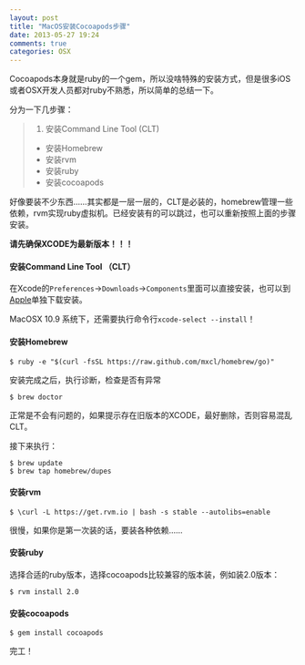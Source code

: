 ```yaml
---
layout: post
title: "MacOS安装Cocoapods步骤"
date: 2013-05-27 19:24
comments: true
categories: OSX
---
```


Cocoapods本身就是ruby的一个gem，所以没啥特殊的安装方式，但是很多iOS或者OSX开发人员都对ruby不熟悉，所以简单的总结一下。

分为一下几步骤：

> 1. 安装Command Line Tool (CLT) 
> - 安装Homebrew
> - 安装rvm
> - 安装ruby
> - 安装cocoapods

好像要装不少东西……其实都是一层一层的，CLT是必装的，homebrew管理一些依赖，rvm实现ruby虚拟机。已经安装有的可以跳过，也可以重新按照上面的步骤安装。

__请先确保XCODE为最新版本！！！__

#### 安装Command Line Tool （CLT）

在Xcode的`Preferences`->`Downloads`->`Components`里面可以直接安装，也可以到[Apple](https://developer.apple.com/downloads/index.action)单独下载安装。

<!-- more -->
MacOSX 10.9 系统下，还需要执行命令行`xcode-select --install`！

#### 安装Homebrew

```
$ ruby -e "$(curl -fsSL https://raw.github.com/mxcl/homebrew/go)"
```

安装完成之后，执行诊断，检查是否有异常

```
$ brew doctor
```

正常是不会有问题的，如果提示存在旧版本的XCODE，最好删除，否则容易混乱CLT。

接下来执行：

```
$ brew update
$ brew tap homebrew/dupes
```

#### 安装rvm

```
$ \curl -L https://get.rvm.io | bash -s stable --autolibs=enable
```

很慢，如果你是第一次装的话，要装各种依赖……

#### 安装ruby

选择合适的ruby版本，选择cocoapods比较兼容的版本装，例如装2.0版本：

```
$ rvm install 2.0
```

#### 安装cocoapods

```
$ gem install cocoapods
```

完工！
